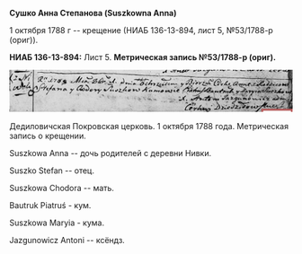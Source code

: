 **Сушко Анна Степанова (Suszkowna Anna)**

1 октября 1788 г -- крещение (НИАБ 136-13-894, лист 5, №53/1788-р
(ориг)).

**НИАБ 136-13-894:** Лист 5. **Метрическая запись №53/1788-р (ориг).**

![](./media/33cb574c132524dea3e6e2e4fff39e3369f80795.png)

Дедиловичская Покровская церковь. 1 октября 1788 года. Метрическая
запись о крещении.

Suszkowa Anna -- дочь родителей с деревни Нивки.

Suszko Stefan -- отец.

Suszkowa Chodora -- мать.

Bautruk Piatruś - кум.

Suszkowa Maryia - кума.

Jazgunowicz Antoni -- ксёндз.
